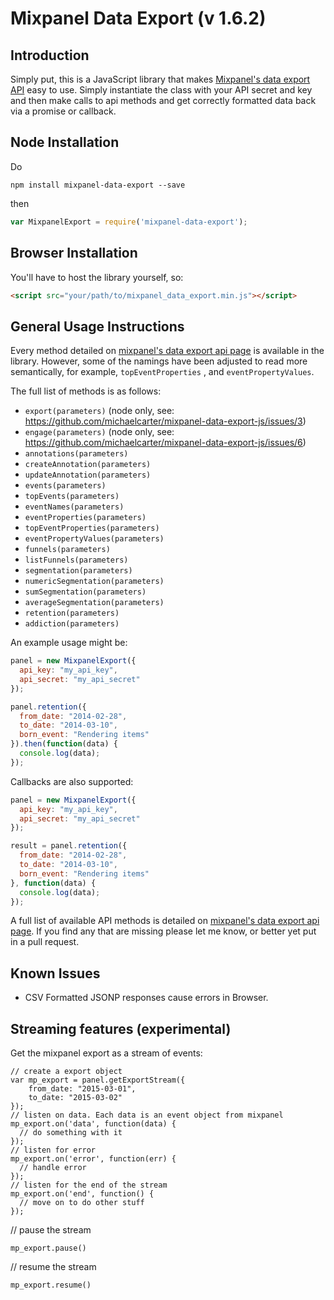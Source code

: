 Mixpanel Data Export (v 1.6.2)
==============================

Introduction
------------

Simply put, this is a JavaScript library that makes [Mixpanel's data export API](https://mixpanel.com/docs/api-documentation/data-export-api#libs-js) easy to use. Simply instantiate the class with your API secret and key and then make calls to api methods and get correctly formatted data back via a promise or callback.

Node Installation
----------------

Do

```
npm install mixpanel-data-export --save
```

then

```javascript
var MixpanelExport = require('mixpanel-data-export');
```

Browser Installation
--------------------

You'll have to host the library yourself, so:

```html
<script src="your/path/to/mixpanel_data_export.min.js"></script>
```

General Usage Instructions
--------------------------

Every method detailed on [mixpanel's data export api page](https://mixpanel.com/docs/api-documentation/data-export-api#libs-js) is available in the library. However, some of the namings have been adjusted to read more semantically, for example, `topEventProperties` , and `eventPropertyValues`.

The full list of methods is as follows:

 - `export(parameters)` (node only, see: https://github.com/michaelcarter/mixpanel-data-export-js/issues/3)
 - `engage(parameters)` (node only, see: https://github.com/michaelcarter/mixpanel-data-export-js/issues/6)
 - `annotations(parameters)`
 - `createAnnotation(parameters)`
 - `updateAnnotation(parameters)`
 - `events(parameters)`
 - `topEvents(parameters)`
 - `eventNames(parameters)`
 - `eventProperties(parameters)`
 - `topEventProperties(parameters)`
 - `eventPropertyValues(parameters)`
 - `funnels(parameters)`
 - `listFunnels(parameters)`
 - `segmentation(parameters)`
 - `numericSegmentation(parameters)`
 - `sumSegmentation(parameters)`
 - `averageSegmentation(parameters)`
 - `retention(parameters)`
 - `addiction(parameters)`

An example usage might be:

```javascript
panel = new MixpanelExport({
  api_key: "my_api_key",
  api_secret: "my_api_secret"
});

panel.retention({
  from_date: "2014-02-28",
  to_date: "2014-03-10",
  born_event: "Rendering items"
}).then(function(data) {
  console.log(data);
});
```

Callbacks are also supported:

```javascript
panel = new MixpanelExport({
  api_key: "my_api_key",
  api_secret: "my_api_secret"
});

result = panel.retention({
  from_date: "2014-02-28",
  to_date: "2014-03-10",
  born_event: "Rendering items"
}, function(data) {
  console.log(data);
});
```

A full list of available API methods is detailed on [mixpanel's data export api page](https://mixpanel.com/docs/api-documentation/data-export-api#libs-js). If you find any that are missing please let me know, or better yet put in a pull request.

Known Issues
------------

 - CSV Formatted JSONP responses cause errors in Browser.



Streaming features (experimental)
---------------

Get the mixpanel export as a stream of events:

```
// create a export object
var mp_export = panel.getExportStream({
    from_date: "2015-03-01",
    to_date: "2015-03-02"
});
// listen on data. Each data is an event object from mixpanel
mp_export.on('data', function(data) {
  // do something with it
});
// listen for error
mp_export.on('error', function(err) {
  // handle error
});
// listen for the end of the stream
mp_export.on('end', function() {
  // move on to do other stuff
});
```

// pause the stream
```
mp_export.pause()
```

// resume the stream
```
mp_export.resume()
```
